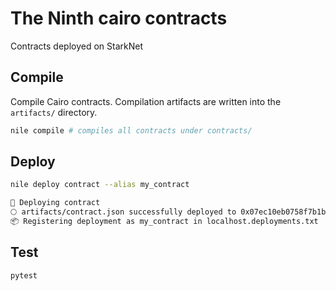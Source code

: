 # The Ninth cairo contracts

Contracts deployed on StarkNet

## Compile

Compile Cairo contracts. Compilation artifacts are written into the `artifacts/` directory.
```sh
nile compile # compiles all contracts under contracts/
```

## Deploy

```sh
nile deploy contract --alias my_contract

🚀 Deploying contract
🌕 artifacts/contract.json successfully deployed to 0x07ec10eb0758f7b1bc5aed0d5b4d30db0ab3c087eba85d60858be46c1a5e4680
📦 Registering deployment as my_contract in localhost.deployments.txt
```

## Test
```sh
pytest
```
